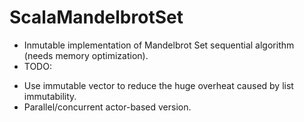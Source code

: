 ScalaMandelbrotSet
==================
- Inmutable implementation of Mandelbrot Set sequential algorithm (needs memory optimization).
- TODO:
 * Use immutable vector to reduce the huge overheat caused by list immutability.
 * Parallel/concurrent actor-based version.
  
